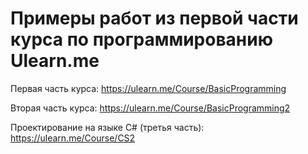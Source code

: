 # Примеры работ из первой части курса по программированию Ulearn.me
Первая часть курса: https://ulearn.me/Course/BasicProgramming

Вторая часть курса: https://ulearn.me/Course/BasicProgramming2

Проектирование на языке C# (третья часть): https://ulearn.me/Course/CS2
